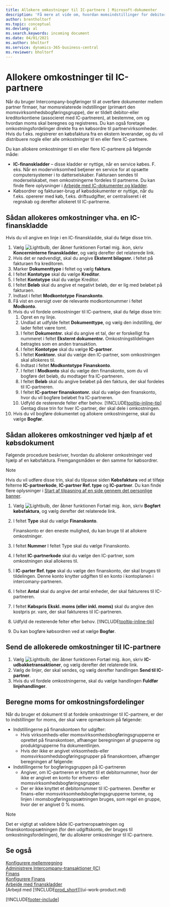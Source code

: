 ```yaml
---
title: Allokere omkostninger til IC-partnere | Microsoft-dokumenter
description: 'Få mere at vide om, hvordan momsindstillinger for debitorer og kreditorer styrer om, og hvordan moms beregnes.'
author: brentholtorf
ms.topic: conceptual
ms.devlang: al
ms.search.keywords: incoming document
ms.date: 04/01/2021
ms.author: bholtorf
ms.service: dynamics-365-business-central
ms.reviewer: bholtorf
---
```

# <a name="allocate-costs-to-intercompany-partners"></a>Allokere omkostninger til IC-partnere
Når du bruger Intercompany-bogføringer til at overføre dokumenter mellem partner firmaer, har momsrelaterede indstillinger (primært den momsvirksomhedsbogføringsgruppe), der er tildelt debitor-eller kreditorkontiene (associeret med IC-partneren), at bestemme, om og hvordan moms skal beregnes og registreres. Du kan også foretage omkostningsfordelinger direkte fra en købsordre til partnervirksomheder. Hvis du f.eks. registrerer en købsfaktura fra en ekstern leverandør, og du vil distribuere nogle eller alle omkostninger til en eller flere IC-partnere.

Du kan allokere omkostninger til en eller flere IC-partnere på følgende måde:

* **IC-finanskladder** – disse kladder er nyttige, når en service købes. F. eks. Når en modervirksomhed betjener en service for at opsætte computersystemer i to datterselskaber. Fakturaen sendes til moderselskabet, men omkostningerne fordeles til partnerne. Du kan finde flere oplysninger i [Arbejde med IC-dokumenter og kladder](intercompany-how-work-documents-journals.md).
* Købsordrer og fakturaer-brug af købsdokumenter er nyttige, når du f.eks. opererer med køb, f.eks. driftsudgifter, er centraliseret i ét regnskab og derefter allokeret til IC-partnerne.

## <a name="to-allocate-costs-using-an-intercompany-general-journal"></a>Sådan allokeres omkostninger vha. en IC-finanskladde
Hvis du vil angive en linje i en IC-finanskladde, skal du følge disse trin. 

1. Vælg ![Lightbulb, der åbner funktionen Fortæl mig.](media/ui-search/search_small.png "Fortæl mig, hvad du vil foretage dig") ikon, skriv **Koncerninterne finanskladder**, og vælg derefter det relaterede link.
2. Hvis det er nødvendigt, skal du angive **Eksternt bilagsnr.** i feltet på fakturaen fra kreditoren.
3. Marker **Dokumenttype** i feltet og vælg **faktura**.
4. I feltet **Kontotype** skal du vælge **Kreditor**.
5. I feltet **Kontotype** skal du vælge Kreditor.
6. I feltet **Beløb** skal du angive et negativt beløb, der er lig med beløbet på fakturaen.
7. Indtast i feltet **Modkontotype** **Finanskonto**.
8. Få vist en oversigt over de relevante modkontonummer i feltet **Modkonto**.
9. Hvis du vil fordele omkostninger til IC-partnere, skal du følge disse trin:
   1. Opret en ny linje.
   2. Undlad at udfylde feltet **Dokumenttype**, og vælg den indstilling, der lader feltet være tomt.
   3. I feltet **Dokumentnr.** skal du angive et tal, der er forskelligt fra nummeret i feltet **Eksternt dokumentnr.** Omkostningstildelingen betragtes som en anden transaktion.
   4. I feltet **Kontotype** skal du vælge **IC-partner**.
   5. I feltet **Konktonr.** skal du vælge den IC-partner, som omkostningen skal allokeres til.
   6. Indtast i feltet **Modkontotype** **Finanskonto**.
   7. I feltet I **Modkonto** skal du vælge den finanskonto, som du vil bogføre det beløb, du modtager fra IC-partneren.
   1. I feltet **Beløb** skal du angive beløbet på den faktura, der skal fordeles til IC-partneren.
   1. I feltet **IC-partner finanskontonr.** skal du vælge den finanskonto, hvor du vil bogføre beløbet fra IC-partneren. 
   1. Udfyld de resterende felter efter behov. [!INCLUDE[tooltip-inline-tip](includes/tooltip-inline-tip_md.md)] Gentag disse trin for hver IC-partner, der skal dele i omkostningen.
1. Hvis du vil bogføre dokumentet og allokere omkostningerne, skal du vælge **Bogfør**.  

## <a name="to-allocate-costs-using-a-purchase-document"></a>Sådan allokeres omkostninger ved hjælp af et købsdokument
Følgende procedure beskriver, hvordan du allokerer omkostninger ved hjælp af en købsfaktura. Fremgangsmåden er den samme for købsordrer.

> [!NOTE]
> Hvis du vil udføre disse trin, skal du tilpasse siden **Købsfaktura** ved at tilføje felterne **IC-partnerkode**, **IC-partner Ref. type** og **IC-partner**. Du kan finde flere oplysninger i [Start af tilpasning af en side gennem det personlige banner](ui-personalization-user.md#start-personalizing-by-using-the-personalization-mode).

1. Vælg ![Lightbulb, der åbner funktionen Fortæl mig.](media/ui-search/search_small.png "Fortæl mig, hvad du vil foretage dig") ikon, skriv **Bogført købsfaktura**, og vælg derefter det relaterede link.
2. I feltet **Type** skal du vælge **Finanskonto**.
   
   Finanskonto er den eneste mulighed, du kan bruge til at allokere omkostninger.  
1. I feltet **Nummer** I feltet Type skal du vælge Finanskonto.
1. I feltet **IC-partnerkode** skal du vælge den IC-partner, som omkostningen skal allokeres til.
1. I **IC-parter Ref. type** skal du vælge den finanskonto, der skal bruges til tildelingen. Denne konto knytter udgiften til en konto i kontoplanen i intercomany-partneren.
1. I feltet **Antal** skal du angive det antal enheder, der skal faktureres til IC-partneren.
1. I feltet **Købspris Ekskl. moms (eller inkl. moms)** skal du angive den kostpris pr. vare, der skal faktureres til IC-partneren.
1. Udfyld de resterende felter efter behov. [!INCLUDE[tooltip-inline-tip](includes/tooltip-inline-tip_md.md)] 
1. Du kan bogføre købsordren ved at vælge **Bogfør**.

## <a name="to-send-the-allocated-costs-to-intercompany-partners"></a>Send de allokerede omkostninger til IC-partnere
1. Vælg ![Lightbulb, der åbner funktionen Fortæl mig.](media/ui-search/search_small.png "Fortæl mig, hvad du vil foretage dig") ikon, skriv **IC-udbakketransaktioner**, og vælg derefter det relaterede link.
2. Vælg de linjer, der skal sendes, og vælg derefter handlingen **Send til IC-partner**. 
3. Hvis du vil fordele omkostningerne, skal du vælge handlingen **Fuldfør linjehandlinger**.

## <a name="calculating-vat-for-cost-distributions"></a>Beregne moms for omkostningsfordelinger
Når du bruger et dokument til at fordele omkostninger til IC-partnere, er der to indstillinger for moms, der skal være opmærksom på følgende: 
* Indstillingerne på finanskontoen for udgifter:
   * Hvis virksomheds-eller momsvirksomhedsbogføringsgrupperne er oprettet på finanskontoen, afhænger beregningen af grupperne og produktgrupperne fra dokumentlinjen.
   * Hvis der ikke er angivet virksomheds-eller momsvirksomhedsbogføringsgrupper på finanskontoen, afhænger beregningen af følgende:
* Indstillingerne for bogføringsgruppen på IC-partneren
   * Angiver, om IC-partneren er knyttet til et debitornummer, hvor der ikke er angivet en konto for erhvervs- eller momsvirksomhedsbogføringsgrupper.
   * Der er ikke knyttet et debitornummer til IC-partneren. Derefter er finans-eller momsvirksomhedsbogføringsgrupperne tomme, og linjen i momsbogføringsopsætningen bruges, som regel en gruppe, hvor der er angivet 0 % moms.

> [!NOTE]
> Det er vigtigt at validere både IC-partneropsætningen og finanskontoopsætningen (for den udgiftskonto, der bruges til omkostningsfordelingen), før du allokerer omkostninger til IC-partnere.

## <a name="see-also"></a>Se også
[Konfigurere mellemregning](intercompany-how-setup.md)  
[Administrere Intercompany-transaktioner (IC)](intercompany-manage.md)  
[Finans](finance.md)  
[Konfigurere Finans](finance-setup-finance.md)  
[Arbejde med finanskladder](ui-work-general-journals.md)  
[Arbejd med [!INCLUDE[prod_short](includes/prod_short.md)]](ui-work-product.md)

[!INCLUDE[footer-include](includes/footer-banner.md)]
